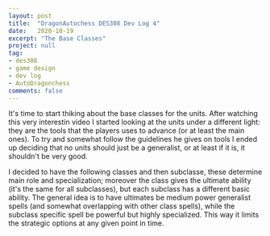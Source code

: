 ```yaml
---
layout: post
title:  "DragonAutochess DES308 Dev Log 4"
date:   2020-10-19
excerpt: "The Base Classes"
project: null
tag:
- des308
- game design
- dev log
- AutoDragonchess
comments: false
---
```


It's time to start thiking about the base classes for the units.
After watching this very interestin video
I started looking at the units under a different light: they are the tools that the players uses to advance (or at least the main ones).
To try and somewhat follow the guidelines he gives on tools I ended up deciding that no units should just be a generalist, or at least if it is, it shouldn't be very good. 

I decided to have the following classes and then subclasse, these determine main role and specialization; moreover the class gives the ultimate ability (it's the same for all subclasses), but each subclass has a different basic ability.
The general idea is to have ultimates be medium power generalist spells (and somewhat overlapping with other class spells), while the subclass specific spell be powerful but highly specialized. This way it limits the strategic options at any given point in time.